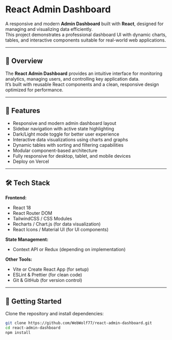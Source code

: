 # React Admin Dashboard

A responsive and modern **Admin Dashboard** built with **React**, designed for managing and visualizing data efficiently.  
This project demonstrates a professional dashboard UI with dynamic charts, tables, and interactive components suitable for real-world web applications.

---

## 🚀 Overview

The **React Admin Dashboard** provides an intuitive interface for monitoring analytics, managing users, and controlling key application data.  
It’s built with reusable React components and a clean, responsive design optimized for performance.

---

## 🧩 Features

- Responsive and modern admin dashboard layout  
- Sidebar navigation with active state highlighting  
- Dark/Light mode toggle for better user experience  
- Interactive data visualizations using charts and graphs  
- Dynamic tables with sorting and filtering capabilities  
- Modular component-based architecture  
- Fully responsive for desktop, tablet, and mobile devices  
- Deploy on Vercel  
---

## 🛠️ Tech Stack

**Frontend:**  
- React 18  
- React Router DOM  
- TailwindCSS / CSS Modules  
- Recharts / Chart.js (for data visualization)  
- React Icons / Material UI (for UI components)  

**State Management:**  
- Context API or Redux (depending on implementation)  

**Other Tools:**  
- Vite or Create React App (for setup)  
- ESLint & Prettier (for clean code)  
- Git & GitHub (for version control)

---

## 🧠 Getting Started

Clone the repository and install dependencies:

```bash
git clone https://github.com/WebWolf77/react-admin-dashboard.git
cd react-admin-dashboard
npm install
